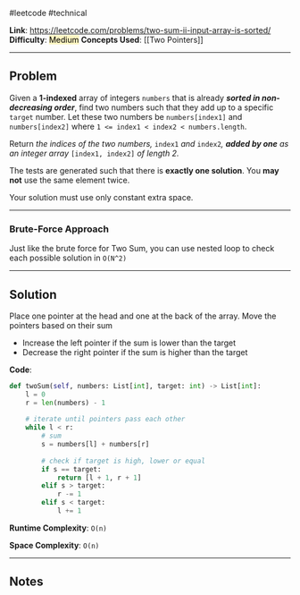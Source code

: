 #leetcode #technical

**Link**: https://leetcode.com/problems/two-sum-ii-input-array-is-sorted/
**Difficulty**: <mark style="background: #FFF3A3A6;">Medium</mark>
**Concepts Used**: [[Two Pointers]]

---
## Problem

Given a **1-indexed** array of integers `numbers` that is already **_sorted in non-decreasing order_**, find two numbers such that they add up to a specific `target` number. Let these two numbers be `numbers[index1]` and `numbers[index2]` where `1 <= index1 < index2 < numbers.length`.

Return _the indices of the two numbers,_ `index1` _and_ `index2`_, **added by one** as an integer array_ `[index1, index2]` _of length 2._

The tests are generated such that there is **exactly one solution**. You **may not** use the same element twice.

Your solution must use only constant extra space.

---
### Brute-Force Approach

Just like the brute force for Two Sum, you can use nested loop to check each possible solution in `O(N^2)`

---
## Solution

Place one pointer at the head and one at the back of the array.
Move the pointers based on their sum
- Increase the left pointer if the sum is lower than the target
- Decrease the right pointer if the sum is higher than the target

**Code**:
```python
def twoSum(self, numbers: List[int], target: int) -> List[int]:
	l = 0
	r = len(numbers) - 1
	
	# iterate until pointers pass each other
	while l < r:
		# sum
		s = numbers[l] + numbers[r]
		
		# check if target is high, lower or equal
		if s == target:
			return [l + 1, r + 1]
		elif s > target:
			r -= 1
		elif s < target:
			l += 1
```

**Runtime Complexity**: `O(n)`

**Space Complexity**: `O(n)`

---
## Notes
